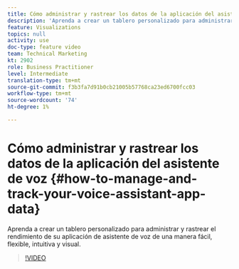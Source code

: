 ```yaml
---
title: Cómo administrar y rastrear los datos de la aplicación del asistente de voz
description: 'Aprenda a crear un tablero personalizado para administrar y rastrear el rendimiento de su aplicación de asistente de voz de una manera fácil, flexible, intuitiva y visual. '
feature: Visualizations
topics: null
activity: use
doc-type: feature video
team: Technical Marketing
kt: 2902
role: Business Practitioner
level: Intermediate
translation-type: tm+mt
source-git-commit: f3b3fa7d91b0cb21005b57768ca23ed6700fcc03
workflow-type: tm+mt
source-wordcount: '74'
ht-degree: 1%

---
```



# Cómo administrar y rastrear los datos de la aplicación del asistente de voz {#how-to-manage-and-track-your-voice-assistant-app-data}

Aprenda a crear un tablero personalizado para administrar y rastrear el rendimiento de su aplicación de asistente de voz de una manera fácil, flexible, intuitiva y visual.

>[!VIDEO](https://video.tv.adobe.com/v/27224/?quality=9)
